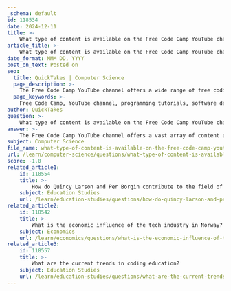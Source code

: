 ```yaml
---
_schema: default
id: 118534
date: 2024-12-11
title: >-
    What type of content is available on the Free Code Camp YouTube channel?
article_title: >-
    What type of content is available on the Free Code Camp YouTube channel?
date_format: MMM DD, YYYY
post_on_text: Posted on
seo:
  title: QuickTakes | Computer Science
  page_description: >-
    The Free Code Camp YouTube channel offers a wide range of free coding tutorials, conference talks, technical courses, community contributions, and career advice, making it a comprehensive resource for learning programming and software development.
  page_keywords: >-
    Free Code Camp, YouTube channel, programming tutorials, software development, technical courses, conference talks, career advice, coding skills, interactive learning, learning to code
author: QuickTakes
question: >-
    What type of content is available on the Free Code Camp YouTube channel?
answer: >-
    The Free Code Camp YouTube channel offers a vast array of content aimed at helping individuals learn to code for free. As of now, the channel features over 1,200 videos, totaling thousands of hours of instructional material. The content includes:\n\n1. **Programming Tutorials**: Comprehensive tutorials covering various programming languages and technologies such as HTML, CSS, JavaScript, Python, PHP, Java, Swift, Golang, Node.js, and more. For instance, there is a dedicated 10-video playlist focused on HTML, CSS, and JavaScript.\n\n2. **Conference Talks**: The channel shares great conference talks about software development, sourced from various events and made available under Creative Commons licenses. This allows a wider audience to access valuable insights from industry experts.\n\n3. **Technical Courses**: The channel features detailed technical courses that guide viewers through complex topics, such as building REST APIs and GraphQL APIs, as well as algorithms and distributed systems.\n\n4. **Community Contributions**: The channel encourages community involvement, allowing users to contribute by providing captions and translations for videos, which enhances accessibility for non-native speakers.\n\n5. **Career Advice**: There are also videos that provide career advice in tech, helping viewers navigate their paths in the technology industry.\n\n6. **Interactive Learning**: The content is designed to be interactive, often encouraging viewers to follow along with coding exercises and projects.\n\nOverall, the Free Code Camp YouTube channel serves as a comprehensive resource for anyone looking to enhance their coding skills and knowledge in the tech field.
subject: Computer Science
file_name: what-type-of-content-is-available-on-the-free-code-camp-youtube-channel.md
url: /learn/computer-science/questions/what-type-of-content-is-available-on-the-free-code-camp-youtube-channel
score: -1.0
related_article1:
    id: 118554
    title: >-
        How do Quincy Larson and Per Borgin contribute to the field of coding education?
    subject: Education Studies
    url: /learn/education-studies/questions/how-do-quincy-larson-and-per-borgin-contribute-to-the-field-of-coding-education
related_article2:
    id: 118542
    title: >-
        What is the economic influence of the tech industry in Norway?
    subject: Economics
    url: /learn/economics/questions/what-is-the-economic-influence-of-the-tech-industry-in-norway
related_article3:
    id: 118557
    title: >-
        What are the current trends in coding education?
    subject: Education Studies
    url: /learn/education-studies/questions/what-are-the-current-trends-in-coding-education
---
```


&nbsp;